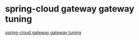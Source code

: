 # spring-cloud gateway gateway tuning
[spring-cloud gateway gateway tuning](https://aiwithcloud.com/2022/09/16/spring_cloud_gateway_gateway_tuning/)